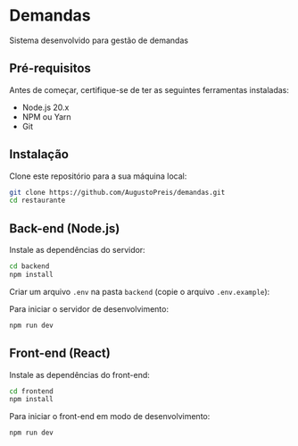 # Demandas
Sistema desenvolvido para gestão de demandas

## Pré-requisitos

Antes de começar, certifique-se de ter as seguintes ferramentas instaladas:

- Node.js 20.x
- NPM ou Yarn
- Git

## Instalação

Clone este repositório para a sua máquina local:

```bash
git clone https://github.com/AugustoPreis/demandas.git
cd restaurante
```

## Back-end (Node.js)

Instale as dependências do servidor:

```bash
cd backend
npm install
```

Criar um arquivo `.env` na pasta `backend` (copie o arquivo `.env.example`):

Para iniciar o servidor de desenvolvimento:

```bash
npm run dev
```

## Front-end (React)

Instale as dependências do front-end:

```bash
cd frontend
npm install
```

Para iniciar o front-end em modo de desenvolvimento:

```bash
npm run dev
```
